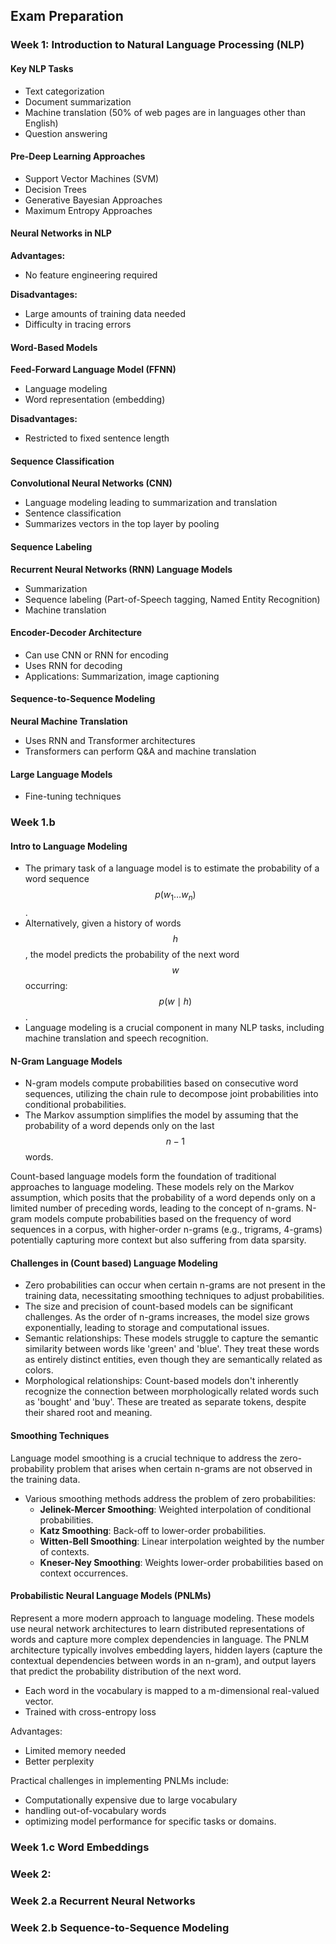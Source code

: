 ## Exam Preparation

### Week 1: Introduction to Natural Language Processing (NLP)

#### Key NLP Tasks
- Text categorization
- Document summarization
- Machine translation (50% of web pages are in languages other than English)
- Question answering

#### Pre-Deep Learning Approaches
- Support Vector Machines (SVM)
- Decision Trees
- Generative Bayesian Approaches
- Maximum Entropy Approaches

#### Neural Networks in NLP
**Advantages:**
- No feature engineering required

**Disadvantages:**
- Large amounts of training data needed
- Difficulty in tracing errors

#### Word-Based Models
**Feed-Forward Language Model (FFNN)**
- Language modeling
- Word representation (embedding)

**Disadvantages:**
- Restricted to fixed sentence length

#### Sequence Classification
**Convolutional Neural Networks (CNN)**
- Language modeling leading to summarization and translation
- Sentence classification
- Summarizes vectors in the top layer by pooling

#### Sequence Labeling
**Recurrent Neural Networks (RNN) Language Models**
- Summarization
- Sequence labeling (Part-of-Speech tagging, Named Entity Recognition)
- Machine translation

#### Encoder-Decoder Architecture
- Can use CNN or RNN for encoding
- Uses RNN for decoding
- Applications: Summarization, image captioning

#### Sequence-to-Sequence Modeling
**Neural Machine Translation**
- Uses RNN and Transformer architectures
- Transformers can perform Q&A and machine translation

#### Large Language Models
- Fine-tuning techniques

### Week 1.b

#### Intro to Language Modeling
- The primary task of a language model is to estimate the probability of a word sequence $$p(w_{1} \ldots w_{n})$$.
- Alternatively, given a history of words $$h$$, the model predicts the probability of the next word $$w$$ occurring: $$p(w \mid h)$$.
- Language modeling is a crucial component in many NLP tasks, including machine translation and speech recognition.

#### N-Gram Language Models
- N-gram models compute probabilities based on consecutive word sequences, utilizing the chain rule to decompose joint probabilities into conditional probabilities.
- The Markov assumption simplifies the model by assuming that the probability of a word depends only on the last $$n-1$$ words.

Count-based language models form the foundation of traditional approaches to language modeling. These models rely on the Markov assumption, which posits that the probability of a word depends only on a limited number of preceding words, leading to the concept of n-grams. N-gram models compute probabilities based on the frequency of word sequences in a corpus, with higher-order n-grams (e.g., trigrams, 4-grams) potentially capturing more context but also suffering from data sparsity.

#### Challenges in (Count based) Language Modeling
- Zero probabilities can occur when certain n-grams are not present in the training data, necessitating smoothing techniques to adjust probabilities.
- The size and precision of count-based models can be significant challenges. As the order of n-grams increases, the model size grows exponentially, leading to storage and computational issues.
- Semantic relationships: These models struggle to capture the semantic similarity between words like 'green' and 'blue'. They treat these words as entirely distinct entities, even though they are semantically related as colors.
- Morphological relationships: Count-based models don't inherently recognize the connection between morphologically related words such as 'bought' and 'buy'. These are treated as separate tokens, despite their shared root and meaning.

#### Smoothing Techniques
Language model smoothing is a crucial technique to address the zero-probability problem that arises when certain n-grams are not observed in the training data.
- Various smoothing methods address the problem of zero probabilities:
  - **Jelinek-Mercer Smoothing**: Weighted interpolation of conditional probabilities.
  - **Katz Smoothing**: Back-off to lower-order probabilities.
  - **Witten-Bell Smoothing**: Linear interpolation weighted by the number of contexts.
  - **Kneser-Ney Smoothing**: Weights lower-order probabilities based on context occurrences.
 

#### Probabilistic Neural Language Models (PNLMs) 
Represent a more modern approach to language modeling. These models use neural network architectures to learn distributed representations of words and capture more complex dependencies in language. The PNLM architecture typically involves embedding layers, hidden layers (capture the contextual dependencies between words in an n-gram), and output layers that predict the probability distribution of the next word.

- Each word in the vocabulary is mapped to a m-dimensional real-valued
vector.
- Trained with cross-entropy loss

Advantages:
- Limited memory needed
- Better perplexity
  
Practical challenges in implementing PNLMs include:
- Computationally expensive due to large vocabulary
- handling out-of-vocabulary words
- optimizing model performance for specific tasks or domains.

### Week 1.c Word Embeddings

### Week 2: 

### Week 2.a Recurrent Neural Networks

### Week 2.b Sequence-to-Sequence Modeling







